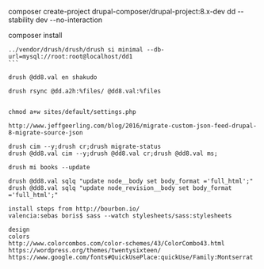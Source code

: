 composer create-project drupal-composer/drupal-project:8.x-dev dd --stability dev --no-interaction

composer install

````
../vendor/drush/drush/drush si minimal --db-url=mysql://root:root@localhost/dd1
```

drush @dd8.val en shakudo

drush rsync @dd.a2h:%files/ @dd8.val:%files


chmod a+w sites/default/settings.php

http://www.jeffgeerling.com/blog/2016/migrate-custom-json-feed-drupal-8-migrate-source-json

drush cim --y;drush cr;drush migrate-status
drush @dd8.val cim --y;drush @dd8.val cr;drush @dd8.val ms;

drush mi books --update

drush @dd8.val sqlq "update node__body set body_format ='full_html';"
drush @dd8.val sqlq "update node_revision__body set body_format ='full_html';"

install steps from http://bourbon.io/
valencia:sebas boris$ sass --watch stylesheets/sass:stylesheets

design
colors
http://www.colorcombos.com/color-schemes/43/ColorCombo43.html
https://wordpress.org/themes/twentysixteen/
https://www.google.com/fonts#QuickUsePlace:quickUse/Family:Montserrat
